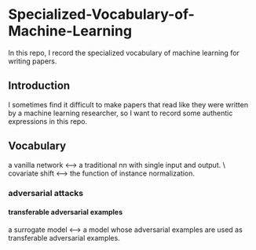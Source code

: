 # Specialized-Vocabulary-of-Machine-Learning
In this repo, I record the specialized vocabulary of machine learning for writing papers.

## Introduction
I sometimes find it difficult to make papers that read like they were written by a machine learning researcher, so I want to record some authentic expressions in this repo.

## Vocabulary
a vanilla network <--> a traditional nn with single input and output. \\
covariate shift <--> the function of instance normalization.
### adversarial attacks


#### transferable adversarial examples
a surrogate model <--> a model whose adversarial examples are used as transferable adversarial examples.
